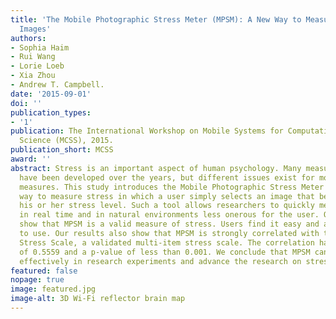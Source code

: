 ```yaml
---
title: 'The Mobile Photographic Stress Meter (MPSM): A New Way to Measure Stress Using
  Images'
authors:
- Sophia Haim
- Rui Wang
- Lorie Loeb
- Xia Zhou
- Andrew T. Campbell.
date: '2015-09-01'
doi: ''
publication_types:
- '1'
publication: The International Workshop on Mobile Systems for Computational Social
  Science (MCSS), 2015.
publication_short: MCSS
award: ''
abstract: Stress is an important aspect of human psychology. Many measures of stress
  have been developed over the years, but different issues exist for most of these
  measures. This study introduces the Mobile Photographic Stress Meter (MPSM), a new
  way to measure stress in which a user simply selects an image that best captures
  his or her stress level. Such a tool allows researchers to quickly measure stress
  in real time and in natural environments less onerous for the user. Our results
  show that MPSM is a valid measure of stress. Users find it easy and actually enjoyable
  to use. Our results also show that MPSM is strongly correlated with the Perceived
  Stress Scale, a validated multi-item stress scale. The correlation has an r-value
  of 0.5559 and a p-value of less than 0.001. We conclude that MPSM can be applied
  effectively in research experiments and advance the research on stress.
featured: false
nopage: true
image: featured.jpg
image-alt: 3D Wi-Fi reflector brain map
---
```



